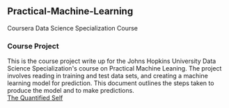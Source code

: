 ## Practical-Machine-Learning
Coursera Data Science Specialization Course

### Course Project
This is the course project write up for the Johns Hopkins University Data Science Specialization's course on Practical Machine Leaning.  The project involves reading in training and test data sets, and creating a machine learning model for prediction.  This document outlines the steps taken to produce the model and to make predictions.  
[The Quantified Self](PML_Course_Project_Report.html)